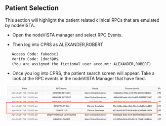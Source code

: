 ## Patient Selection
This section will highlight the patient related clinical RPCs that are emulated by nodeVISTA.

* Open the nodeVISTA manager and select RPC Events. 

* Then log into CPRS as ALEXANDER,ROBERT
```
   Access Code: fakedoc1
   Verify Code: 1doc!@#$
   (You are assigned the fictional user account: ALEXANDER,ROBERT)
```

* Once you log into CPRS, the patient search screen will appear. Take a look at the RPC events in the nodeVISTA Manager that have fired. 

![](images/patient/1.jpg)

